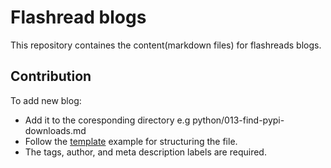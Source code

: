 # Flashread blogs 

This repository containes the content(markdown files) for flashreads blogs.

## Contribution 

To add new blog:
* Add it to the coresponding directory e.g python/013-find-pypi-downloads.md
* Follow the [template](https://github.com/flashreads/blogs/blob/master/template.md) example for structuring the file.
* The tags, author, and meta description labels are required.
